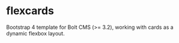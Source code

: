 # flexcards
Bootstrap 4 template for Bolt CMS (>= 3.2), working with cards as a dynamic flexbox layout.

